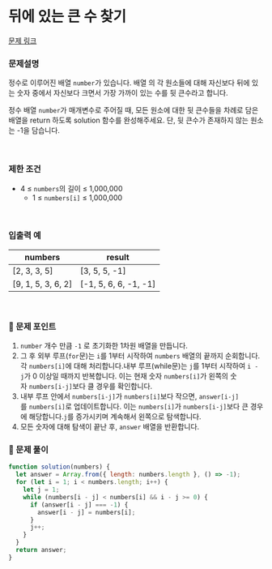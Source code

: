 # 뒤에 있는 큰 수 찾기

[문제 링크](https://school.programmers.co.kr/learn/courses/30/lessons/154539)

### 문제설명

정수로 이루어진 배열 `number`가 있습니다. 배열 의 각 원소들에 대해 자신보다 뒤에 있는 숫자 중에서 자신보다 크면서 가장 가까이 있는 수를 뒷 큰수라고 합니다.

정수 배열 `number`가 매개변수로 주어질 때, 모든 원소에 대한 뒷 큰수들을 차례로 담은 배열을 return 하도록 solution 함수를 완성해주세요. 단, 뒷 큰수가 존재하지 않는 원소는 -1을 담습니다.

<br/>

### 제한 조건

- 4 ≤ `numbers`의 길이 ≤ 1,000,000
  - 1 ≤ `numbers[i]` ≤ 1,000,000

<br/>

### 입출력 예

| numbers            | result                |
| ------------------ | --------------------- |
| [2, 3, 3, 5]       | [3, 5, 5, -1]         |
| [9, 1, 5, 3, 6, 2] | [-1, 5, 6, 6, -1, -1] |

<br/>

### 📕 문제 포인트

1. `number` 개수 만큼 `-1` 로 초기화한 1차원 배열을 만듭니다.
2. 그 후 외부 루프(`for`문)는 `i`를 1부터 시작하여 `numbers` 배열의 끝까지 순회합니다. 각 `numbers[i]`에 대해 처리합니다.내부 루프(while문)는 `j`를 1부터 시작하여 `i - j`가 0 이상일 때까지 반복합니다. 이는 현재 숫자 `numbers[i]`가 왼쪽의 숫자 `numbers[i-j]`보다 클 경우를 확인합니다.
3. 내부 루프 안에서 `numbers[i-j]`가 `numbers[i]`보다 작으면, `answer[i-j]`를 `numbers[i]`로 업데이트합니다. 이는 `numbers[i]`가 `numbers[i-j]`보다 큰 경우에 해당합니다.`j`를 증가시키며 계속해서 왼쪽으로 탐색합니다.
4. 모든 숫자에 대해 탐색이 끝난 후, `answer` 배열을 반환합니다.

### 📝 문제 풀이

```js
function solution(numbers) {
  let answer = Array.from({ length: numbers.length }, () => -1);
  for (let i = 1; i < numbers.length; i++) {
    let j = 1;
    while (numbers[i - j] < numbers[i] && i - j >= 0) {
      if (answer[i - j] === -1) {
        answer[i - j] = numbers[i];
      }
      j++;
    }
  }
  return answer;
}
```
